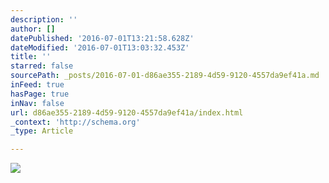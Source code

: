 ```yaml
---
description: ''
author: []
datePublished: '2016-07-01T13:21:58.628Z'
dateModified: '2016-07-01T13:03:32.453Z'
title: ''
starred: false
sourcePath: _posts/2016-07-01-d86ae355-2189-4d59-9120-4557da9ef41a.md
inFeed: true
hasPage: true
inNav: false
url: d86ae355-2189-4d59-9120-4557da9ef41a/index.html
_context: 'http://schema.org'
_type: Article

---
```

![](https://the-grid-user-content.s3-us-west-2.amazonaws.com/62a168bb-4882-4655-85fc-4519aeebce63.jpg)